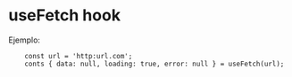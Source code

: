 # useFetch hook

Ejemplo:

```
    const url = 'http:url.com';
    conts { data: null, loading: true, error: null } = useFetch(url);
```